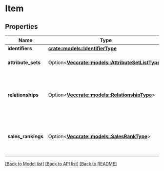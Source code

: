 # Item

## Properties

Name | Type | Description | Notes
------------ | ------------- | ------------- | -------------
**identifiers** | [**crate::models::IdentifierType**](IdentifierType.md) |  | 
**attribute_sets** | Option<[**Vec<crate::models::AttributeSetListType>**](AttributeSetListType.md)> | A list of attributes for the item. | [optional]
**relationships** | Option<[**Vec<crate::models::RelationshipType>**](RelationshipType.md)> | A list of variation relationship information, if applicable for the item. | [optional]
**sales_rankings** | Option<[**Vec<crate::models::SalesRankType>**](SalesRankType.md)> | A list of sales rank information for the item by category. | [optional]

[[Back to Model list]](../README.md#documentation-for-models) [[Back to API list]](../README.md#documentation-for-api-endpoints) [[Back to README]](../README.md)


